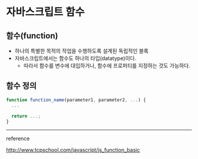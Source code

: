 # 자바스크립트 함수

## 함수(function)

+ 하나의 특별한 목적의 작업을 수행하도록 설계된 독립적인 블록
+ 자바스크립트에서는 함수도 하나의 타입(datatype)이다.
  + 따라서 함수를 변수에 대입하거나, 함수에 프로퍼티를 지정하는 것도 가능하다.

## 함수 정의

```js
function function_name(parameter1, parameter2, ...) {
  ...
  
  return ...;
}
```

---

reference

http://www.tcpschool.com/javascript/js_function_basic
